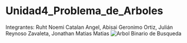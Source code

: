 # Unidad4_Problema_de_Arboles
Integrantes: Ruht Noemi Catalan Angel, Abisai Geronimo Ortiz, Julián Reynoso Zavaleta, Jonathan Matias Matias
![Arbol Binario de Busqueda](https://user-images.githubusercontent.com/105089751/200430172-bf4bc4bd-7d45-4965-bc40-70e0bd0ad21d.jpeg)
